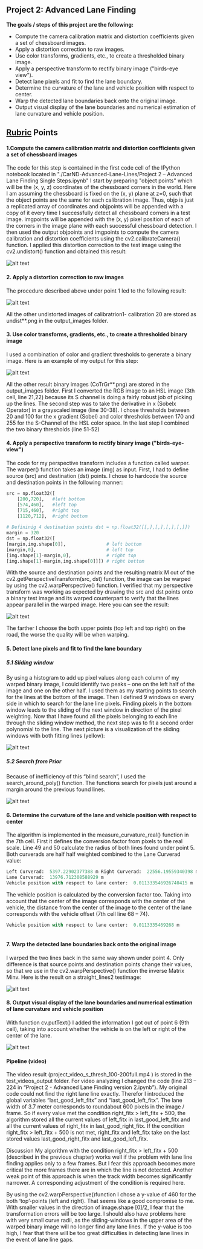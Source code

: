 ## Project 2: Advanced Lane Finding

**The goals / steps of this project are the following:**

* Compute the camera calibration matrix and distortion coefficients given a set of chessboard images.
* Apply a distortion correction to raw images.
* Use color transforms, gradients, etc., to create a thresholded binary image.
* Apply a perspective transform to rectify binary image ("birds-eye view").
* Detect lane pixels and fit to find the lane boundary.
* Determine the curvature of the lane and vehicle position with respect to center.
* Warp the detected lane boundaries back onto the original image.
* Output visual display of the lane boundaries and numerical estimation of lane curvature and vehicle position.

[//]: # (Image References)

[image1]: ./output_images/dist2_undist2.png "Undistorted"
[image2]: ./output_images/undist_straight_lines2.png "Undistorted"
[image3]: ./output_images/CoTrGr_test6.png "Binary Example"
[image4]: ./output_images/binary_wraped.png "Warp Example"
[image5]: ./output_images/Sliding_window.png "Slide"
[image6]: ./output_images/Search_from_Prior.png "Search"
[image7]: ./output_images/Warp_detected_line_back.png "Warp line"
[image8]: ./output_images/Result.png "Result"



## [Rubric](https://review.udacity.com/#!/rubrics/571/view) Points

#### 1.Compute the camera calibration matrix and distortion coefficients given a set of chessboard images

The code for this step is contained in the first code cell of the IPython notebook located in "./CarND-Advanced-Lane-Lines/Project 2 – Advanced Lane Finding Single Steps.ipynb"
I start by preparing "object points" which will be the (x, y, z) coordinates of the chessboard corners in the world. Here I am assuming the chessboard is fixed on the (x, y) plane at z=0, such that the object points are the same for each calibration image. Thus, objp is just a replicated array of coordinates and objpoints will be appended with a copy of it every time I successfully detect all chessboard corners in a test image. imgpoints will be appended with the (x, y) pixel position of each of the corners in the image plane with each successful chessboard detection.
I then used the output objpoints and imgpoints to compute the camera calibration and distortion coefficients using the cv2.calibrateCamera() function. I applied this distortion correction to the test image using the cv2.undistort() function and obtained this result:

![alt text][image1]


#### 2. Apply a distortion correction to raw images

The procedure described above under point 1 led to the following result:

![alt text][image2]

All the other undistorted images of calibratrion1- calibration 20 are stored as undist**.png in the output_images folder.

#### 3. Use color transforms, gradients, etc., to create a thresholded binary image

I used a combination of color and gradient thresholds to generate a binary image. Here is an example of my output for this step:

![alt text][image3]

All the other result binary images (CoTrGr**.png) are stored in the output_images folder.
First I converted the RGB image to an HSL image (3th cell, line 21,22) because its S channel is doing a fairly robust job of picking up the lines.
The second step was to take the derivative in x (Sobelx Operator) in a grayscaled image (line 30-38).
I chose thresholds between 20 and 100 for the x gradient (Sobel) and color thresholds between 170 and 255 for the S-Channel of the HSL color space.
In the last step I combined the two binary thresholds (line 51-52)


#### 4. Apply a perspective transform to rectify binary image ("birds-eye-view")

The code for my perspective transform includes a function called warper. The warper() function takes an image (img) as input. First, I had to define source (src) and destination (dst) points. I chose to hardcode the source and destination points in the following manner:


```python
src = np.float32([
    [200,720],   #left bottom
    [574,460],   #left top
    [715,460],   #right top
    [1120,712],  #right bottom
    
# Defininig 4 destination points dst = np.float32([[,],[,],[,],[,]])
margin = 320
dst = np.float32([
[margin,img.shape[0]],               # left bottom
[margin,0],                          # left top
[img.shape[1]-margin,0],             # right top
[img.shape[1]-margin,img.shape[0]]]) # right bottom

```

With the source and destination points and the resulting matrix M out of the cv2.getPerspectiveTransform(src, dst) function, the image can be warped by using the cv2.warpPerspective() function.
I verified that my perspective transform was working as expected by drawing the src and dst points onto a binary test image and its warped counterpart to verify that the lines appear parallel in the warped image. Here you can see the result:

![alt text][image4]

The farther I choose the both upper points (top left and top right) on the road, the worse the quality will be when warping. 


#### 5. Detect lane pixels and fit to find the lane boundary

##### 5.1 Sliding window

By using a histogram to add up pixel values along each column of my warped binary image, I could identify two peaks – one on the left half of the image and one on the other half. I used them as my starting points to search for the lines at the bottom of the image. 
Then I defined 9 windows on every side in which to search for the lane line pixels. Finding pixels in the bottom window leads to the sliding of the next window in direction of the pixel weighting.
Now that I have found all the pixels belonging to each line through the sliding window method, the next step was to fit a second order polynomial to the line. 
The next picture is a visualization of the sliding windows with both fitting lines (yellow):

![alt text][image5]

##### 5.2 Search from Prior

Because of inefficiency of this “blind search”, I used the search_around_poly() function. The functions search for pixels just around a margin around the previous found lines.

![alt text][image6]



#### 6. Determine the curvature of the lane and vehicle position with respect to center

The algorithm is implemented in the measure_curvature_real() function in the 7th cell. First it defines the conversion factor from pixels to the real scale. Line 49 and 50 calculate the radius of both lines found under point 5. Both curverads are half half weighted combined to the Lane Curverad value:

```python
Left Curverad:  5397.22902377388 m Right Curverad:  22556.19559340398 m
Lane Curverad:  13976.712308588929 m
Vehicle position with respect to lane center:  0.011333546926740415 m

```


The vehicle position is calculated by the conversion factor too. Taking into account that the center of the image corresponds with the center of the vehicle, the distance from the center of the image to the center of the lane corresponds with the vehicle offset (7th cell line 68 – 74).

```python
Vehicle position with respect to lane center:  0.0113335469268 m
    
```

#### 7. Warp the detected lane boundaries back onto the original image
I warped the two lines back in the same way shown under point 4. Only difference is that source points and destination points change their values, so that we use in the cv2.warpPerspective() function the inverse Matrix Minv.
Here is the result on a straight_lines2 testimage:

![alt text][image7]



#### 8. Output visual display of the lane boundaries and numerical estimation of lane curvature and vehicle position

With function cv.putText() I added the information I got out of point 6 (9th cell), taking into account whether the vehicle is on the left or right of the center of the lane.

![alt text][image8]


#### Pipeline (video) 

The video result (project_video_s_thresh_100-200full.mp4 ) is stored in the test_videos_output folder.
For video analyzing I changed the code (line 213 – 224 in “Project 2 - Advanced Lane Finding version 2.ipynb”). My original code could not find the right lane line exactly. Therefor I introduced the global variables “last_good_left_fitx” and “last_good_left_fitx”. 
The lane width of 3.7 meter corresponds to roundabout 600 pixels in the image / frame. 
So if every value met the condition right_fitx > left_fitx + 500,  the algorithm stored  all the current  values of left_fitx in last_good_left_fitx and all the current values of right_fitx in last_good_right_fitx.
If the condition right_fitx > left_fitx + 500 is not met, right_fitx and left_fitx take on the last stored values last_good_right_fitx and last_good_left_fitx.

Discussion
My algorithm with the condition right_fitx > left_fitx + 500 (described in the previous chapter) works well if the problem with lane line finding applies only to a few frames.  But I fear this approach becomes more critical the more frames there are in which the line is not detected.
Another weak point of this approach is when the track width becomes significantly narrower. A corresponding adjustment of the condition is required here.

By using the cv2.warpPerspective()function I chose a y-value of 460 for the both ‘top’-points (left and right).  That seems like a good compromise to me. With smaller values in the direction of image.shape [0]/2, I fear that the transformation errors will be too large. I should also have problems here with very small curve radii, as the sliding-windows in the upper area of the warped binary image will no longer find any lane lines.
If the y-value is too high, I fear that there will be too great difficulties in detecting lane lines in the event of lane line gaps.
